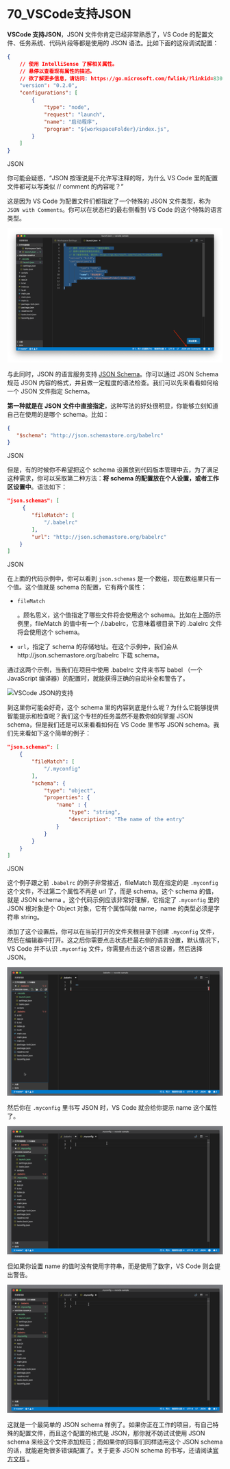 # 70_VSCode支持JSON

**VSCode 支持JSON**，JSON 文件你肯定已经非常熟悉了，VS Code 的配置文件、任务系统、代码片段等都是使用的 JSON 语法。比如下面的这段调试配置：

```json
{
    // 使用 IntelliSense 了解相关属性。 
    // 悬停以查看现有属性的描述。
    // 欲了解更多信息，请访问: https://go.microsoft.com/fwlink/?linkid=830387
    "version": "0.2.0",
    "configurations": [
        {
            "type": "node",
            "request": "launch",
            "name": "启动程序",
            "program": "${workspaceFolder}/index.js",
        }
    ]
}
```

JSON

你可能会疑惑，“JSON 按理说是不允许写注释的呀，为什么 VS Code 里的配置文件都可以写类似 // comment 的内容呢？”

这是因为 VS Code 为配置文件们都指定了一个特殊的 JSON 文件类型，称为`JSON with Comments`。你可以在状态栏的最右侧看到 VS Code 的这个特殊的语言类型。

![VSCode JSON的支持](image/json-md-1.png)

与此同时，JSON 的语言服务支持 [JSON Schema](http://json-schema.org/)。你可以通过 JSON Schema 规范 JSON 内容的格式，并且做一定程度的语法检查。我们可以先来看看如何给一个 JSON 文件指定 Schema。

**第一种就是在 JSON 文件中直接指定**，这种写法的好处很明显，你能够立刻知道自己在使用的是哪个 schema。比如：

```json
{
   "$schema": "http://json.schemastore.org/babelrc"
}
```

JSON

但是，有的时候你不希望把这个 schema 设置放到代码版本管理中去，为了满足这种需求，你可以采取第二种方法：**将 schema 的配置放在个人设置，或者工作区设置中**。语法如下：

```json
"json.schemas": [
     {
        "fileMatch": [
            "/.babelrc"
        ],
        "url": "http://json.schemastore.org/babelrc"
    }
]
```

JSON

在上面的代码示例中，你可以看到 `json.schemas` 是一个数组，现在数组里只有一个值。这个值就是 schema 的配置，它有两个属性：

- ```
  fileMatch
  ```

  。顾名思义，这个值指定了哪些文件将会使用这个 schema。比如在上面的示例里，fileMatch 的值中有一个 /.babelrc，它意味着根目录下的 .balelrc 文件将会使用这个 schema。

  

- `url`，指定了 schema 的存储地址。在这个示例中，我们会从http://json.schemastore.org/babelrc 下载 schema。

通过这两个示例，当我们在项目中使用 .babelrc 文件来书写 babel （一个 JavaScript 编译器）的配置时，就能获得正确的自动补全和警告了。

![VSCode JSON的支持](image/json-md-2.gif)

到这里你可能会好奇，这个 schema 里的内容到底是什么呢？为什么它能够提供智能提示和检查呢？我们这个专栏的任务虽然不是教你如何掌握 JSON schema，但是我们还是可以来看看如何在 VS Code 里书写 JSON schema。我们先来看如下这个简单的例子：

```json
"json.schemas": [
    {
        "fileMatch": [
            "/.myconfig"
        ],
        "schema": {
            "type": "object",
            "properties": {
                "name" : {
                    "type": "string",
                    "description": "The name of the entry"
                }
            }
        }
    }
]
```

JSON

这个例子跟之前 `.babelrc` 的例子非常接近，fileMatch 现在指定的是 `.myconfig` 这个文件，不过第二个属性不再是 url 了，而是 schema。这个 schema 的值，就是 JSON schema 。这个代码示例应该非常好理解，它指定了 `.myconfig` 里的 JSON 根对象是个 Object 对象，它有个属性叫做 name，name 的类型必须是字符串 string。

添加了这个设置后，你可以在当前打开的文件夹根目录下创建 `.myconfig` 文件，然后在编辑器中打开。这之后你需要点击状态栏最右侧的语言设置，默认情况下，VS Code 并不认识 `.myconfig` 文件，你需要点击这个语言设置，然后选择 JSON。

![VSCode JSON的支持](image/json-md-3.gif)

然后你在 `.myconfig` 里书写 JSON 时，VS Code 就会给你提示 name 这个属性了。

![VSCode JSON的支持](image/json-md-4.gif)

但如果你设置 name 的值时没有使用字符串，而是使用了数字，VS Code 则会提出警告。

![VSCode JSON的支持](image/json-md-5.gif)

这就是一个最简单的 JSON schema 样例了。如果你正在工作的项目，有自己特殊的配置文件，而且这个配置的格式是 JSON，那你就不妨试试使用 JSON schema 来给这个文件添加规范；而如果你的同事们同样适用这个 JSON schema 的话，就能避免很多错误配置了。关于更多 JSON schema 的书写，还请阅读[官方文档](http://json-schema.org/) 。